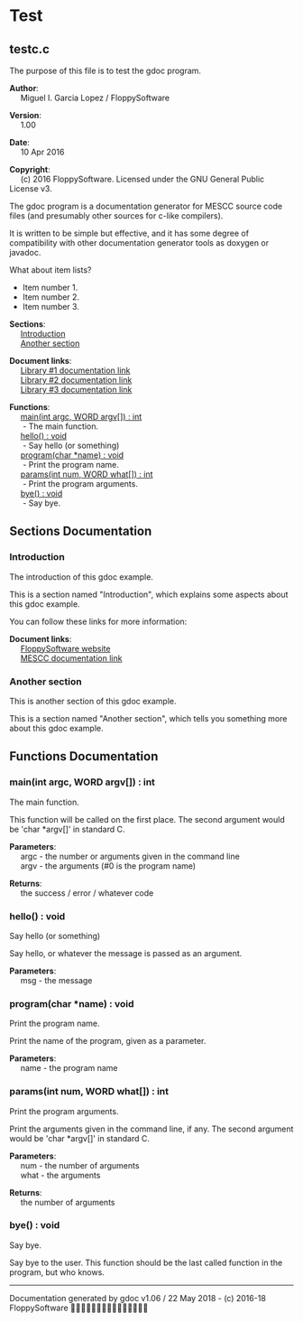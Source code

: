 # Test
## testc.c
The purpose of this file is to test the gdoc program.

**Author**:  
&nbsp;&nbsp;&nbsp;&nbsp;&nbsp;Miguel I. Garcia Lopez / FloppySoftware

**Version**:  
&nbsp;&nbsp;&nbsp;&nbsp;&nbsp;1.00

**Date**:  
&nbsp;&nbsp;&nbsp;&nbsp;&nbsp;10 Apr 2016

**Copyright**:  
&nbsp;&nbsp;&nbsp;&nbsp;&nbsp;(c) 2016 FloppySoftware. Licensed under the GNU General Public License v3.

The gdoc program is a documentation generator for MESCC source code files (and
presumably other sources for c-like compilers).

It is written to be simple but effective, and it has some degree of
compatibility with other documentation generator tools as doxygen or javadoc.

What about item lists?

- Item number 1.
- Item number 2.
- Item number 3.

**Sections**:  
&nbsp;&nbsp;&nbsp;&nbsp;&nbsp;[Introduction](#s0)  
&nbsp;&nbsp;&nbsp;&nbsp;&nbsp;[Another section](#s1)

**Document links**:  
&nbsp;&nbsp;&nbsp;&nbsp;&nbsp;[Library #1 documentation link](lib1.md)  
&nbsp;&nbsp;&nbsp;&nbsp;&nbsp;[Library #2 documentation link](lib2.md)  
&nbsp;&nbsp;&nbsp;&nbsp;&nbsp;[Library #3 documentation link](lib3.md)

**Functions**:  
&nbsp;&nbsp;&nbsp;&nbsp;&nbsp;[main(int argc, WORD argv[]) : int](#f0)  
&nbsp;&nbsp;&nbsp;&nbsp;&nbsp;&nbsp;- The main function.  
&nbsp;&nbsp;&nbsp;&nbsp;&nbsp;[hello() : void](#f1)  
&nbsp;&nbsp;&nbsp;&nbsp;&nbsp;&nbsp;- Say hello (or something)  
&nbsp;&nbsp;&nbsp;&nbsp;&nbsp;[program(char *name) : void](#f2)  
&nbsp;&nbsp;&nbsp;&nbsp;&nbsp;&nbsp;- Print the program name.  
&nbsp;&nbsp;&nbsp;&nbsp;&nbsp;[params(int num, WORD what[]) : int](#f3)  
&nbsp;&nbsp;&nbsp;&nbsp;&nbsp;&nbsp;- Print the program arguments.  
&nbsp;&nbsp;&nbsp;&nbsp;&nbsp;[bye() : void](#f4)  
&nbsp;&nbsp;&nbsp;&nbsp;&nbsp;&nbsp;- Say bye.

## Sections Documentation
### <a id='s0'></a>Introduction
The introduction of this gdoc example.

This is a section named "Introduction", which explains
some aspects about this gdoc example.

You can follow these links for more information:

**Document links**:  
&nbsp;&nbsp;&nbsp;&nbsp;&nbsp;[FloppySoftware website](http://www.floppysoftware.es)  
&nbsp;&nbsp;&nbsp;&nbsp;&nbsp;[MESCC documentation link](mescc.md)

### <a id='s1'></a>Another section
This is another section of this gdoc example.

This is a section named "Another section", which tells you
something more about this gdoc example.

## Functions Documentation
### <a id='f0'></a>main(int argc, WORD argv[]) : int
The main function.

This function will be called on the first place. The second
argument would be 'char *argv[]' in standard C.

**Parameters**:  
&nbsp;&nbsp;&nbsp;&nbsp;&nbsp;argc - the number or arguments given in the command line  
&nbsp;&nbsp;&nbsp;&nbsp;&nbsp;argv - the arguments (#0 is the program name)

**Returns**:  
&nbsp;&nbsp;&nbsp;&nbsp;&nbsp;the success / error / whatever code

### <a id='f1'></a>hello() : void
Say hello (or something)

Say hello, or whatever the message is passed as an argument.

**Parameters**:  
&nbsp;&nbsp;&nbsp;&nbsp;&nbsp;msg - the message

### <a id='f2'></a>program(char *name) : void
Print the program name.

Print the name of the program, given as a parameter.

**Parameters**:  
&nbsp;&nbsp;&nbsp;&nbsp;&nbsp;name - the program name

### <a id='f3'></a>params(int num, WORD what[]) : int
Print the program arguments.

Print the arguments given in the command line, if any. The second
argument would be 'char *argv[]' in standard C.

**Parameters**:  
&nbsp;&nbsp;&nbsp;&nbsp;&nbsp;num - the number of arguments  
&nbsp;&nbsp;&nbsp;&nbsp;&nbsp;what - the arguments

**Returns**:  
&nbsp;&nbsp;&nbsp;&nbsp;&nbsp;the number of arguments

### <a id='f4'></a>bye() : void
Say bye.

Say bye to the user. This function should be
the last called function in the program, but who knows.

---
Documentation generated by gdoc v1.06 / 22 May 2018 - (c) 2016-18 FloppySoftware
